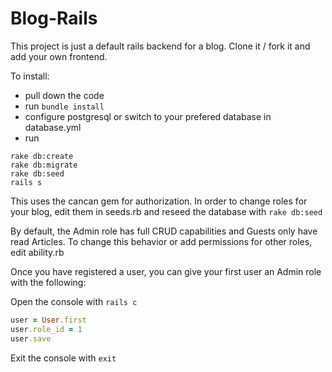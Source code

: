 Blog-Rails
===

This project is just a default rails backend for a blog. Clone it / fork it and add your own frontend.

To install:

* pull down the code
* run `bundle install`
* configure postgresql or switch to your prefered database in database.yml
* run
```
rake db:create
rake db:migrate
rake db:seed
rails s
```

This uses the cancan gem for authorization. In order to change roles for your blog, edit them in seeds.rb and reseed the database with `rake db:seed`

By default, the Admin role has full CRUD capabilities and Guests only have read Articles. To change this behavior or add permissions for other roles, edit ability.rb

Once you have registered a user, you can give your first user an Admin role with the following:

Open the console with `rails c`
```ruby
user = User.first
user.role_id = 1
user.save
```
Exit the console with `exit`
